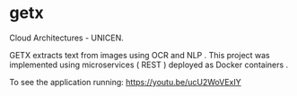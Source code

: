 # getx

Cloud Architectures - UNICEN.

GETX extracts text from images using OCR and NLP . This project was implemented using microservices ( REST ) deployed as Docker containers  .

To see the application running: https://youtu.be/ucU2WoVExIY
